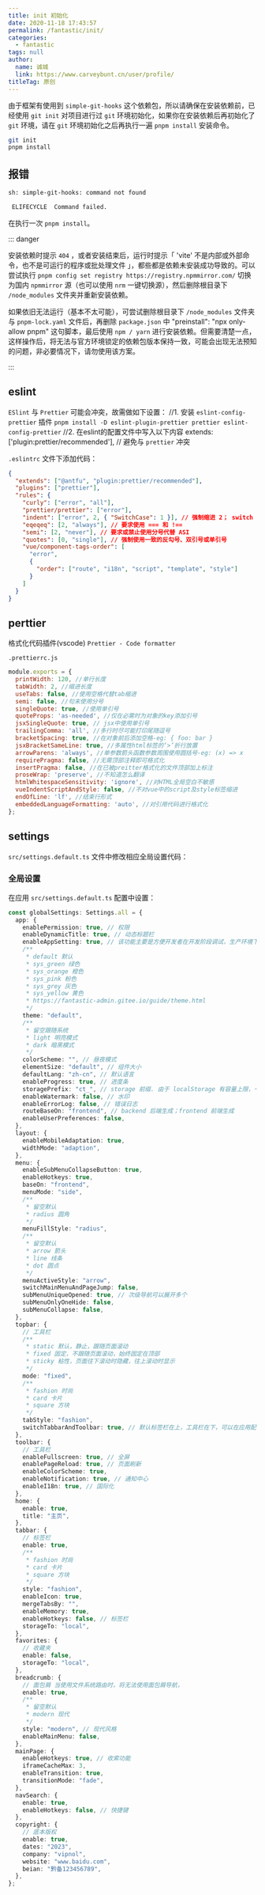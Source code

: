 ```yaml
---
title: init 初始化
date: 2020-11-18 17:43:57
permalink: /fantastic/init/
categories: 
  - fantastic
tags: null
author: 
  name: 诚城
  link: https://www.carveybunt.cn/user/profile/
titleTag: 原创
---
```


由于框架有使用到 `simple-git-hooks` 这个依赖包，所以请确保在安装依赖前，已经使用 `git init` 对项目进行过 `git` 环境初始化，如果你在安装依赖后再初始化了 `git` 环境，请在 `git` 环境初始化之后再执行一遍 `pnpm install` 安装命令。

```sh
git init
pnpm install
```

## 报错

```sh
sh: simple-git-hooks: command not found

 ELIFECYCLE  Command failed.
```

在执行一次 `pnpm install`。

::: danger

安装依赖时提示 `404` ，或者安装结束后，运行时提示「 'vite' 不是内部或外部命令，也不是可运行的程序或批处理文件 」，都些都是依赖未安装成功导致的。可以尝试执行 `pnpm config set registry https://registry.npmmirror.com/` 切换为国内 `npmmirror` 源（也可以使用 `nrm` 一键切换源），然后删除根目录下 `/node_modules` 文件夹并重新安装依赖。

如果依旧无法运行（基本不太可能），可尝试删除根目录下 `/node_modules` 文件夹与 `pnpm-lock.yaml` 文件后，再删除 `package.json` 中 "preinstall": "npx only-allow pnpm" 这句脚本，最后使用 `npm / yarn` 进行安装依赖。但需要清楚一点，这样操作后，将无法与官方环境锁定的依赖包版本保持一致，可能会出现无法预知的问题，非必要情况下，请勿使用该方案。

:::

## eslint

`ESlint` 与 `Prettier` 可能会冲突，故需做如下设置： 
//1. 安装 `eslint-config-prettier` 插件
`pnpm install -D eslint-plugin-prettier prettier eslint-config-prettier`
//2. 在eslint的配置文件中写入以下内容
 extends: ['plugin:prettier/recommended'], // 避免与 `prettier` 冲突

`.eslintrc` 文件下添加代码：

```json
{
  "extends": ["@antfu", "plugin:prettier/recommended"],
  "plugins": ["prettier"],
  "rules": {
    "curly": ["error", "all"],
    "prettier/prettier": ["error"],
    "indent": ["error", 2, { "SwitchCase": 1 }], // 强制缩进 2； switch 缩进报错处理
    "eqeqeq": [2, "always"], // 要求使用 === 和 !==
    "semi": [2, "never"], // 要求或禁止使用分号代替 ASI
    "quotes": [0, "single"], // 强制使用一致的反勾号、双引号或单引号
    "vue/component-tags-order": [
      "error",
      {
        "order": ["route", "i18n", "script", "template", "style"]
      }
    ]
  }
}

```

## perttier

格式化代码插件(vscode) `Prettier - Code formatter`

`.prettierrc.js`

```js
module.exports = {
  printWidth: 120, //单行长度
  tabWidth: 2, //缩进长度
  useTabs: false, //使用空格代替tab缩进
  semi: false, //句末使用分号
  singleQuote: true, //使用单引号
  quoteProps: 'as-needed', //仅在必需时为对象的key添加引号
  jsxSingleQuote: true, // jsx中使用单引号
  trailingComma: 'all', //多行时尽可能打印尾随逗号
  bracketSpacing: true, //在对象前后添加空格-eg: { foo: bar }
  jsxBracketSameLine: true, //多属性html标签的‘>’折行放置
  arrowParens: 'always', //单参数箭头函数参数周围使用圆括号-eg: (x) => x
  requirePragma: false, //无需顶部注释即可格式化
  insertPragma: false, //在已被preitter格式化的文件顶部加上标注
  proseWrap: 'preserve', //不知道怎么翻译
  htmlWhitespaceSensitivity: 'ignore', //对HTML全局空白不敏感
  vueIndentScriptAndStyle: false, //不对vue中的script及style标签缩进
  endOfLine: 'lf', //结束行形式
  embeddedLanguageFormatting: 'auto', //对引用代码进行格式化
};

```

## settings

`src/settings.default.ts` 文件中修改相应全局设置代码：

### 全局设置

在应用 `src/settings.default.ts` 配置中设置：

```ts
const globalSettings: Settings.all = {
  app: {
    enablePermission: true, // 权限
    enableDynamicTitle: true, // 动态标题栏
    enableAppSetting: true, // 该功能主要是方便开发者在开发阶段调试，生产环境下建议关闭。
    /**
     * default 默认
     * sys_green 绿色
     * sys_orange 橙色
     * sys_pink 粉色
     * sys_grey 灰色
     * sys_yellow 黄色
     * https://fantastic-admin.gitee.io/guide/theme.html
     */
    theme: "default",
    /**
     * 留空跟随系统
     * light 明亮模式
     * dark 暗黑模式
     */
    colorScheme: "", // 昼夜模式
    elementSize: "default", // 组件大小
    defaultLang: "zh-cn", // 默认语言
    enableProgress: true, // 进度条
    storagePrefix: "ct_", // storage 前缀. 由于 localStorage 有容量上限，一般为 5M ，如果一同域名下部署两套系统，意味着两套系统共享 5M 容量，所以不建议在同一域名部署太多套系统，避免出现 localStorage 不够用的情况。
    enableWatermark: false, // 水印
    enableErrorLog: false, // 错误日志
    routeBaseOn: "frontend", // backend 后端生成；frontend 前端生成
    enableUserPreferences: false,
  },
  layout: {
    enableMobileAdaptation: true,
    widthMode: "adaption",
  },
  menu: {
    enableSubMenuCollapseButton: true,
    enableHotkeys: true,
    baseOn: "frontend",
    menuMode: "side",
    /**
     * 留空默认
     * radius 圆角
     */
    menuFillStyle: "radius",
    /**
     * 留空默认
     * arrow 箭头
     * line 线条
     * dot 圆点
     */
    menuActiveStyle: "arrow",
    switchMainMenuAndPageJump: false,
    subMenuUniqueOpened: true, // 次级导航可以展开多个
    subMenuOnlyOneHide: false,
    subMenuCollapse: false,
  },
  topbar: {
    // 工具栏
    /**
     * static 默认，静止，跟随页面滚动
     * fixed 固定，不跟随页面滚动，始终固定在顶部
     * sticky 粘性，页面往下滚动时隐藏，往上滚动时显示
     */
    mode: "fixed",
    /**
     * fashion 时尚
     * card 卡片
     * square 方块
     */
    tabStyle: "fashion",
    switchTabbarAndToolbar: true, // 默认标签栏在上，工具栏在下，可以在应用配置里设置切换
  },
  toolbar: {
    // 工具栏
    enableFullscreen: true, // 全屏
    enablePageReload: true, // 页面刷新
    enableColorScheme: true,
    enableNotification: true, // 通知中心
    enableI18n: true, // 国际化
  },
  home: {
    enable: true,
    title: "主页",
  },
  tabbar: {
    // 标签栏
    enable: true,
    /**
     * fashion 时尚
     * card 卡片
     * square 方块
     */
    style: "fashion",
    enableIcon: true,
    mergeTabsBy: "",
    enableMemory: true,
    enableHotkeys: false, // 标签栏
    storageTo: "local",
  },
  favorites: {
    // 收藏夹
    enable: false,
    storageTo: "local",
  },
  breadcrumb: {
    // 面包屑 当使用文件系统路由时，将无法使用面包屑导航，
    enable: true,
    /**
     * 留空默认
     * modern 现代
     */
    style: "modern", // 现代风格
    enableMainMenu: false,
  },
  mainPage: {
    enableHotkeys: true, // 收索功能
    iframeCacheMax: 3,
    enableTransition: true,
    transitionMode: "fade",
  },
  navSearch: {
    enable: true,
    enableHotkeys: false, // 快捷键
  },
  copyright: {
    // 底本版权
    enable: true,
    dates: "2023",
    company: "vipnol",
    website: "www.baidu.com",
    beian: "黔备123456789",
  },
};
```
